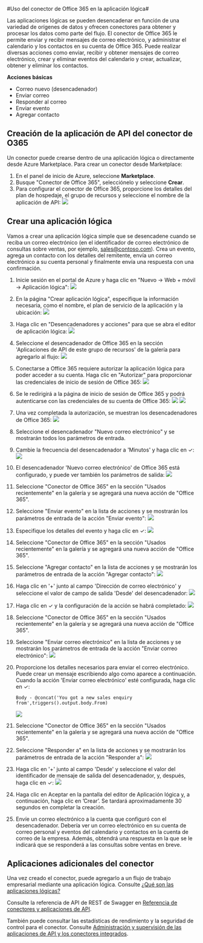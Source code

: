 <properties
   pageTitle="Conector de Office 365"
   description="Uso del conector de Office 365"
   services="app-service\logic"
   documentationCenter=".net,nodejs,java"
   authors="anuragdalmia"
   manager="dwrede"
   editor=""/>

<tags
   ms.service="app-service-logic"
   ms.devlang="multiple"
   ms.topic="article"
   ms.tgt_pltfrm="na"
   ms.workload="integration"
   ms.date="08/19/2015"
   ms.author="sameerch"/>


#Uso del conector de Office 365 en la aplicación lógica#

Las aplicaciones lógicas se pueden desencadenar en función de una variedad de orígenes de datos y ofrecen conectores para obtener y procesar los datos como parte del flujo. El conector de Office 365 le permite enviar y recibir mensajes de correo electrónico, y administrar el calendario y los contactos en su cuenta de Office 365. Puede realizar diversas acciones como enviar, recibir y obtener mensajes de correo electrónico, crear y eliminar eventos del calendario y crear, actualizar, obtener y eliminar los contactos.

**Acciones básicas**

- Correo nuevo (desencadenador)
- Enviar correo
- Responder al correo
- Enviar evento
- Agregar contacto

## Creación de la aplicación de API del conector de O365
Un conector puede crearse dentro de una aplicación lógica o directamente desde Azure Marketplace. Para crear un conector desde Marketplace:

1. En el panel de inicio de Azure, seleccione **Marketplace**.
2. Busque "Conector de Office 365", selecciónelo y seleccione **Crear**.
3.	Para configurar el conector de Office 365, proporcione los detalles del plan de hospedaje, el grupo de recursos y seleccione el nombre de la aplicación de API: ![][21]


## Crear una aplicación lógica
Vamos a crear una aplicación lógica simple que se desencadene cuando se reciba un correo electrónico (en el identificador de correo electrónico de consultas sobre ventas, por ejemplo, sales@contoso.com). Crea un evento, agrega un contacto con los detalles del remitente, envía un correo electrónico a su cuenta personal y finalmente envía una respuesta con una confirmación.

1.	Inicie sesión en el portal de Azure y haga clic en "Nuevo -> Web + móvil -> Aplicación lógica": ![][1]

2.	En la página "Crear aplicación lógica", especifique la información necesaria, como el nombre, el plan de servicio de la aplicación y la ubicación: ![][2]

3.	Haga clic en "Desencadenadores y acciones" para que se abra el editor de aplicación lógica: ![][3]

4.	Seleccione el desencadenador de Office 365 en la sección 'Aplicaciones de API de este grupo de recursos' de la galería para agregarlo al flujo: ![][4]

6.	Conectarse a Office 365 requiere autorizar la aplicación lógica para poder acceder a su cuenta. Haga clic en "Autorizar" para proporcionar las credenciales de inicio de sesión de Office 365: ![][5]

7.	Se le redirigirá a la página de inicio de sesión de Office 365 y podrá autenticarse con las credenciales de su cuenta de Office 365: ![][6] ![][7]

8.	Una vez completada la autorización, se muestran los desencadenadores de Office 365: ![][8]

9.	Seleccione el desencadenador "Nuevo correo electrónico" y se mostrarán todos los parámetros de entrada.


10.	Cambie la frecuencia del desencadenador a 'Minutos' y haga clic en ✓: ![][9]

11. El desencadenador 'Nuevo correo electrónico' de Office 365 está configurado, y puede ver también los parámetros de salida: ![][10]

12.	Seleccione "Conector de Office 365" en la sección "Usados recientemente" en la galería y se agregará una nueva acción de "Office 365".

13.	Seleccione "Enviar evento" en la lista de acciones y se mostrarán los parámetros de entrada de la acción "Enviar evento": ![][11]

14.	Especifique los detalles del evento y haga clic en ✓: ![][12]

15.	Seleccione "Conector de Office 365" en la sección "Usados recientemente" en la galería y se agregará una nueva acción de "Office 365".

16.	Seleccione "Agregar contacto" en la lista de acciones y se mostrarán los parámetros de entrada de la acción "Agregar contacto": ![][13]

17.	Haga clic en '+' junto al campo 'Dirección de correo electrónico' y seleccione el valor de campo de salida 'Desde' del desencadenador: ![][14]

18. Haga clic en ✓ y la configuración de la acción se habrá completado: ![][15]

19.	Seleccione "Conector de Office 365" en la sección "Usados recientemente" en la galería y se agregará una nueva acción de "Office 365".


20.	Seleccione "Enviar correo electrónico" en la lista de acciones y se mostrarán los parámetros de entrada de la acción "Enviar correo electrónico": ![][19]

21.	Proporcione los detalles necesarios para enviar el correo electrónico. Puede crear un mensaje escribiendo algo como aparece a continuación. Cuando la acción 'Enviar correo electrónico' esté configurada, haga clic en ✓:

		Body - @concat('You got a new sales enquiry from',triggers().output.body.From)

	![][20]
22.	Seleccione "Conector de Office 365" en la sección "Usados recientemente" en la galería y se agregará una nueva acción de "Office 365".


23.	Seleccione "Responder a" en la lista de acciones y se mostrarán los parámetros de entrada de la acción "Responder a": ![][16]

24.	Haga clic en '+' junto al campo 'Desde' y seleccione el valor del identificador de mensaje de salida del desencadenador, y, después, haga clic en ✓: ![][17]

25. Haga clic en Aceptar en la pantalla del editor de Aplicación lógica y, a continuación, haga clic en ’Crear’. Se tardará aproximadamente 30 segundos en completar la creación.

26. Envíe un correo electrónico a la cuenta que configuró con el desencadenador. Debería ver un correo electrónico en su cuenta de correo personal y eventos del calendario y contactos en la cuenta de correo de la empresa. Además, obtendrá una respuesta en la que se le indicará que se responderá a las consultas sobre ventas en breve.

## Aplicaciones adicionales del conector
Una vez creado el conector, puede agregarlo a un flujo de trabajo empresarial mediante una aplicación lógica. Consulte [¿Qué son las aplicaciones lógicas?](app-service-logic-what-are-logic-apps.md)

Consulte la referencia de API de REST de Swagger en [Referencia de conectores y aplicaciones de API](http://go.microsoft.com/fwlink/p/?LinkId=529766).

También puede consultar las estadísticas de rendimiento y la seguridad de control para el conector. Consulte [Administración y supervisión de las aplicaciones de API y los conectores integrados](app-service-logic-monitor-your-connectors.md).

<!--Image references-->
[1]: ./media/app-service-logic-connector-office365/1_New_Logic_App.png
[2]: ./media/app-service-logic-connector-office365/2_Logic_App_Settings.png
[3]: ./media/app-service-logic-connector-office365/3_Logic_App_Editor.png
[4]: ./media/app-service-logic-connector-office365/4_Select_Office365_Gallery.png
[5]: ./media/app-service-logic-connector-office365/5_Office365_Authorize.png
[6]: ./media/app-service-logic-connector-office365/6_Office365_Login.png
[7]: ./media/app-service-logic-connector-office365/7_Office365_User_Consent.png
[8]: ./media/app-service-logic-connector-office365/8_Office365_Trigger.png
[9]: ./media/app-service-logic-connector-office365/9_Office365_Trigger_Settings.png
[10]: ./media/app-service-logic-connector-office365/10_Office365_Trigger_Configured.png
[11]: ./media/app-service-logic-connector-office365/11_Office365_Actions_List.png
[12]: ./media/app-service-logic-connector-office365/12_Office365_Create_Event_Inputs.png
[13]: ./media/app-service-logic-connector-office365/13_Office365_Add_Contact_Inputs.png
[14]: ./media/app-service-logic-connector-office365/14_Office365_Add_Contact_Email_FromTrigger.png
[15]: ./media/app-service-logic-connector-office365/15_Office365_Add_Contacts_Configured.png
[16]: ./media/app-service-logic-connector-office365/16_Office365_Reply_To_Inputs.png
[17]: ./media/app-service-logic-connector-office365/17_Office365_Reply_To_MessageId.png
[18]: ./media/app-service-logic-connector-office365/18_Office365_Reply_To_Configured.png
[19]: ./media/app-service-logic-connector-office365/19_Office365_Send_Inputs.png
[20]: ./media/app-service-logic-connector-office365/20_Office365_Send_Configured.png
[21]: ./media/app-service-logic-connector-office365/21-create-new-o365-api-app.png

<!---HONumber=August15_HO8-->